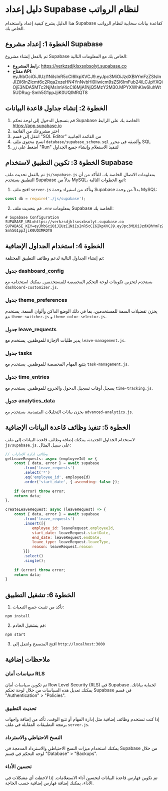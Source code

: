 # دليل إعداد Supabase لنظام الرواتب

هذا الدليل يشرح كيفية إعداد واستخدام Supabase كقاعدة بيانات سحابية لنظام الرواتب الخاص بك.

## الخطوة 1: إعداد مشروع Supabase

تم بالفعل إنشاء مشروع Supabase الخاص بك مع المعلومات التالية:

- **رابط المشروع**: https://verkzsdjklsxsxbsolyt.supabase.co
- **مفتاح API**: eyJhbGciOiJIUzI1NiIsInR5cCI6IkpXVCJ9.eyJpc3MiOiJzdXBhYmFzZSIsInJlZiI6InZlcmt6c2Rqa2xzeHN4YnNvbHl0Iiwicm9sZSI6ImFub24iLCJpYXQiOjE3NDA5MTc2NjMsImV4cCI6MjA1NjQ5MzY2M30.MPYXWhKIw6luhWt5UDRug-Smh5G1ppJjiK0UQIMRQT8

## الخطوة 2: إنشاء جداول قاعدة البيانات

1. قم بتسجيل الدخول إلى لوحة تحكم Supabase الخاصة بك على الرابط: https://app.supabase.io
2. اختر مشروعك من القائمة
3. انتقل إلى قسم "SQL Editor" من القائمة الجانبية
4. انسخ محتوى ملف `database/supabase_schema.sql` وألصقه في محرر SQL
5. اضغط على زر "Run" لتنفيذ الاستعلام وإنشاء جميع الجداول

## الخطوة 3: تكوين التطبيق لاستخدام Supabase

تم بالفعل تحديث ملف `js/supabase.js` بمعلومات الاتصال الخاصة بك. للتأكد من أن التطبيق يستخدم Supabase بدلاً من MySQL، اتبع الخطوات التالية:

1. افتح ملف `server.js` وتأكد من استيراد وحدة Supabase بدلاً من وحدة MySQL:

```javascript
const db = require('./js/supabase');
```

2. قم بتحديث ملف `.env` بمعلومات Supabase الخاصة بك:

```
# Supabase Configuration
SUPABASE_URL=https://verkzsdjklsxsxbsolyt.supabase.co
SUPABASE_KEY=eyJhbGciOiJIUzI1NiIsInR5cCI6IkpXVCJ9.eyJpc3MiOiJzdXBhYmFzZSIsInJlZiI6InZlcmt6c2Rqa2xzeHN4YnNvbHl0Iiwicm9sZSI6ImFub24iLCJpYXQiOjE3NDA5MTc2NjMsImV4cCI6MjA1NjQ5MzY2M30.MPYXWhKIw6luhWt5UDRug-Smh5G1ppJjiK0UQIMRQT8
```

## الخطوة 4: استخدام الجداول الإضافية

تم إنشاء الجداول التالية لدعم وظائف التطبيق المختلفة:

### جدول dashboard_config
يستخدم لتخزين تكوينات لوحة التحكم المخصصة للمستخدمين. يمكنك استخدامه مع `dashboard-customizer.js`.

### جدول theme_preferences
يخزن تفضيلات السمة للمستخدمين، بما في ذلك الوضع الداكن وألوان السمة. يستخدم مع `theme-switcher.js` و `theme-color-selector.js`.

### جدول leave_requests
يدير طلبات الإجازة للموظفين. يستخدم مع `leave-management.js`.

### جدول tasks
يتتبع المهام المخصصة للموظفين. يستخدم مع `task-management.js`.

### جدول time_entries
يسجل أوقات تسجيل الدخول والخروج للموظفين. يستخدم مع `time-tracking.js`.

### جدول analytics_data
يخزن بيانات التحليلات المتقدمة. يستخدم مع `advanced-analytics.js`.

## الخطوة 5: تنفيذ وظائف قاعدة البيانات الإضافية

لاستخدام الجداول الجديدة، يمكنك إضافة وظائف قاعدة البيانات إلى ملف `js/supabase.js`. على سبيل المثال:

```javascript
// وظائف إدارة الإجازات
getLeaveRequests: async (employeeId) => {
    const { data, error } = await supabase
        .from('leave_requests')
        .select('*')
        .eq('employee_id', employeeId)
        .order('start_date', { ascending: false });
    
    if (error) throw error;
    return data;
},

createLeaveRequest: async (leaveRequest) => {
    const { data, error } = await supabase
        .from('leave_requests')
        .insert([{
            employee_id: leaveRequest.employeeId,
            start_date: leaveRequest.startDate,
            end_date: leaveRequest.endDate,
            leave_type: leaveRequest.leaveType,
            reason: leaveRequest.reason
        }])
        .select()
        .single();
    
    if (error) throw error;
    return data;
}
```

## الخطوة 6: تشغيل التطبيق

1. تأكد من تثبيت جميع التبعيات:

```
npm install
```

2. قم بتشغيل الخادم:

```
npm start
```

3. افتح المتصفح وانتقل إلى `http://localhost:3000`

## ملاحظات إضافية

### سياسات أمان RLS

تم تكوين سياسات أمان Row Level Security (RLS) في Supabase لحماية بياناتك. يمكنك تعديل هذه السياسات من خلال لوحة تحكم Supabase في قسم "Authentication" > "Policies".

### تحديث التطبيق

إذا كنت تستخدم وظائف إضافية مثل إدارة المهام أو تتبع الوقت، تأكد من إضافة واجهات برمجة التطبيقات المقابلة في ملف `server.js`.

### النسخ الاحتياطي والاسترداد

يمكنك استخدام ميزات النسخ الاحتياطي والاسترداد المدمجة في Supabase من خلال لوحة التحكم في قسم "Database" > "Backups".

### تحسين الأداء

تم تكوين فهارس قاعدة البيانات لتحسين أداء الاستعلامات. إذا لاحظت أي مشكلات في الأداء، يمكنك إضافة فهارس إضافية حسب الحاجة.
